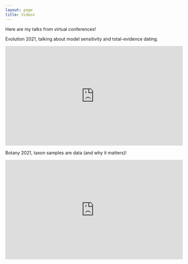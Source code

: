 ```yaml
---
layout: page
title: Videos
---
```


Here are my talks from virtual conferences!

Evolution 2021, talking about model sensitivity and total-evidence dating.

<body>
 <iframe src="http://www.youtube.com/embed/5H_u9bjn064-nE"
  width="560" height="315" frameborder="0" allowfullscreen></iframe>
</body>

Botany 2021, taxon samples are data (and why it matters)!

<body>
 <iframe src="http://www.youtube.com/embed/SWldXeWet68-nE"
  width="560" height="315" frameborder="0" allowfullscreen></iframe>
</body>

